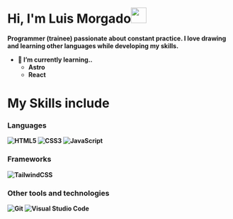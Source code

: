 <h1><b>Hi, I'm Luis Morgado<b/><img src="https://media.giphy.com/media/hvRJCLFzcasrR4ia7z/giphy.gif" width="35"></h1>

 Programmer (trainee) passionate about constant practice. I love drawing and learning other languages while developing my skills.

 - 🌱 I’m currently learning..
   -  Astro
   -  React

# My Skills include

<h3>Languages</h3>
 

![HTML5](https://img.shields.io/badge/html5-%23E34F26.svg?style=for-the-badge&logo=html5&logoColor=white)
![CSS3](https://img.shields.io/badge/css3-%231572B6.svg?style=for-the-badge&logo=css3&logoColor=white)
![JavaScript](https://img.shields.io/badge/javascript-%23323330.svg?style=for-the-badge&logo=javascript&logoColor=%23F7DF1E)



<h3>Frameworks</h3>

![TailwindCSS](https://img.shields.io/badge/tailwindcss-%2338B2AC.svg?style=for-the-badge&logo=tailwind-css&logoColor=white)

<h3>Other tools and technologies</h3>

![Git](https://img.shields.io/badge/git-%23F05033.svg?style=for-the-badge&logo=git&logoColor=white)
![Visual Studio Code](https://img.shields.io/badge/Visual%20Studio%20Code-0078d7.svg?style=for-the-badge&logo=visual-studio-code&logoColor=white)
